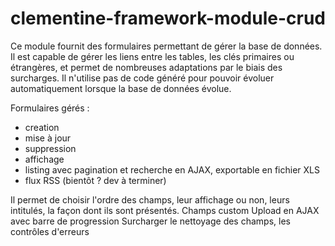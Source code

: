 clementine-framework-module-crud
================================

Ce module fournit des formulaires permettant de gérer la base de données. 
Il est capable de gérer les liens entre les tables, les clés primaires ou étrangères, 
et permet de nombreuses adaptations par le biais des surcharges. Il n'utilise pas de code généré pour pouvoir 
évoluer automatiquement lorsque la base de données évolue.

Formulaires gérés :
- creation
- mise à jour
- suppression
- affichage
- listing avec pagination et recherche en AJAX, exportable en fichier XLS
- flux RSS (bientôt ? dev à terminer)

Il permet de choisir l'ordre des champs, leur affichage ou non, leurs intitulés, la façon dont ils sont présentés.
Champs custom
Upload en AJAX avec barre de progression
Surcharger le nettoyage des champs, les contrôles d'erreurs
